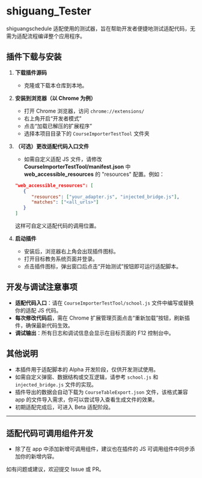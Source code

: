 # shiguang_Tester

shiguangschedule 适配使用的测试器，旨在帮助开发者便捷地测试适配代码，无需为适配流程编译整个应用程序。

## 插件下载与安装

1. **下载插件源码**
   - 克隆或下载本仓库到本地。

2. **安装到浏览器（以 Chrome 为例）**
   - 打开 Chrome 浏览器，访问 `chrome://extensions/`
   - 右上角开启“开发者模式”
   - 点击“加载已解压的扩展程序”
   - 选择本项目目录下的 `CourseImporterTestTool` 文件夹

3. **（可选）更改适配代码入口文件**
   - 如需自定义适配 JS 文件，请修改 **CourseImporterTestTool/manifest.json** 中 **web_accessible_resources** 的 "resources" 配置。例如：

   ```json
   "web_accessible_resources": [
      {
         "resources": ["your_adapter.js", "injected_bridge.js"],
         "matches": ["<all_urls>"]
      }
   ]
   ```
   这样可自定义适配代码的调用位置。

4. **启动插件**
   - 安装后，浏览器右上角会出现插件图标。
   - 打开目标教务系统页面并登录。
   - 点击插件图标，弹出窗口后点击“开始测试”按钮即可运行适配脚本。

## 开发与调试注意事项

- **适配代码入口**：请在 `CourseImporterTestTool/school.js` 文件中编写或替换你的适配 JS 代码。
- **每次修改代码后**，需在 Chrome 扩展管理页面点击“重新加载”按钮，刷新插件，确保最新代码生效。
- **调试输出**：所有日志和调试信息会显示在目标页面的 F12 控制台中。

## 其他说明

- 本插件用于适配脚本的 Alpha 开发阶段，仅供开发测试使用。
- 如需自定义弹窗、数据结构或交互逻辑，请参考 `school.js` 和 `injected_bridge.js` 文件的实现。
- 插件导出的数据会自动下载为 `CourseTableExport.json` 文件，该格式兼容 app 的文件导入需求，你可以尝试导入查看生成文件的效果。
- 初期适配完成后，可进入 Beta 适配阶段。

---

## 适配代码可调用组件开发

- 除了在 app 中添加新增可调用组件，建议也在插件的 JS 可调用组件中同步添加你的新增内容。

如有问题或建议，欢迎提交 Issue 或 PR。
